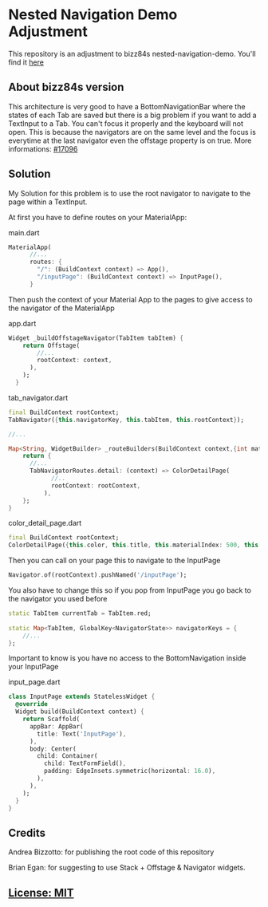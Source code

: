 # Nested Navigation Demo Adjustment
This repository is an adjustment to bizz84s nested-navigation-demo.
You'll find it [here](https://github.com/bizz84/nested-navigation-demo-flutter)

## About bizz84s version
This architecture is very good to have a BottomNavigationBar where the states of each Tab are saved but there is a big problem if you want to add a TextInput to a Tab. You can't focus it properly and the keyboard will not open. This is because the navigators are on the same level and the focus is everytime at the last navigator even the offstage property is on true. More informations: [#17096](https://github.com/flutter/flutter/issues/17098)

## Solution
My Solution for this problem is to use the root navigator to navigate to the page within a TextInput.

At first you have to define routes on your MaterialApp:

main.dart
```dart
MaterialApp(
      //...
      routes: {
        "/": (BuildContext context) => App(),
        "/inputPage": (BuildContext context) => InputPage(),
      }
```

Then push the context of your Material App to the pages to give access to the navigator of the MaterialApp

app.dart
```dart
Widget _buildOffstageNavigator(TabItem tabItem) {
    return Offstage(
        //...
        rootContext: context,
      ),
    );
  }
```
tab_navigator.dart
```dart
final BuildContext rootContext;
TabNavigator({this.navigatorKey, this.tabItem, this.rootContext});

//...

Map<String, WidgetBuilder> _routeBuilders(BuildContext context,{int materialIndex: 500}) {
    return {
      //...
      TabNavigatorRoutes.detail: (context) => ColorDetailPage(
            //..
            rootContext: rootContext,
          ),
    };
}
```

color_detail_page.dart
```dart
final BuildContext rootContext;
ColorDetailPage({this.color, this.title, this.materialIndex: 500, this.rootContext});
```

Then you can call on your page this to navigate to the InputPage
```dart
Navigator.of(rootContext).pushNamed('/inputPage');
```

You also have to change this so if you pop from InputPage you go back to the navigator you used before
```dart
static TabItem currentTab = TabItem.red;
  
static Map<TabItem, GlobalKey<NavigatorState>> navigatorKeys = {
    //...
};
```

Important to know is you have no access to the BottomNavigation inside your InputPage

input_page.dart
```dart
class InputPage extends StatelessWidget {
  @override
  Widget build(BuildContext context) {
    return Scaffold(
      appBar: AppBar(
        title: Text('InputPage'),
      ),
      body: Center(
        child: Container(
          child: TextFormField(),
          padding: EdgeInsets.symmetric(horizontal: 16.0),
        ),
      ),
    );
  }
}
```

## Credits
Andrea Bizzotto: for publishing the root code of this repository

Brian Egan: for suggesting to use Stack + Offstage & Navigator widgets.

## [License: MIT](https://github.com/bizz84/nested-navigation-demo-flutter/blob/master/LICENSE.md)
